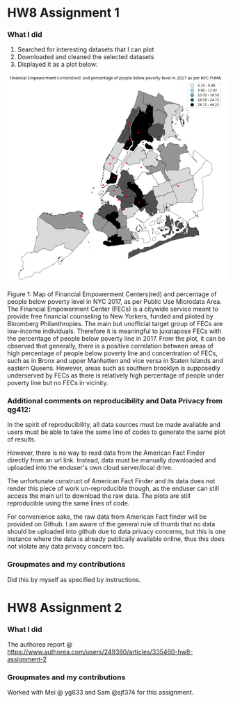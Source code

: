# HW8 Assignment 1


### What I did

1) Searched for interesting datasets that I can plot
2) Downloaded and cleaned the selected datasets
3) Displayed it as a plot below: 

![screenshot](final_plot.png)

Figure 1: Map of Financial Empowerment Centers(red) and percentage of people below poverty level in NYC 2017, as per Public Use Microdata Area. The Financial Empowerment Center (FECs) is a citywide service meant to provide free financial counseling to New Yorkers, funded and piloted by Bloomberg Philanthropies. The main but unofficial target group of FECs are low-income individuals. Therefore it is meaningful to juxatapose FECs with the percentage of people below poverty line in 2017. From the plot, it can be observed that generally, there is a positive correlation between areas of high percentage of people below poverty line and concentration of FECs, such as in Bronx and upper Manhatten and vice versa in Staten Islands and eastern Queens. However, areas such as southern brooklyn is supposedly underserved by FECs as there is relatively high percentage of people under poverty line but no FECs in vicinity.


### Additional comments on reproducibility and Data Privacy from qg412: 

In the spirit of reproducibility, all data sources must be made avaliable and users must be able to take the same line of codes to generate the same plot of results. 

However, there is no way to read data from the American Fact Finder directly from an url link. Instead, data must be manually downloaded and uploaded into the enduser's own cloud server/local drive.

The unfortunate construct of American Fact Finder and its data does not render this piece of work un-reproducible though, as the enduser can still access the main url to download the raw data. The plots are still reproducible using the same lines of code.  

For convenience sake, the raw data from American Fact finder will be provided on Github. I am aware of the general rule of thumb that no data should be uploaded into github due to data privacy concerns, but this is one instance where the data is already publically avaliable online, thus this does not violate any data privacy concern too.  


### Groupmates and my contributions

Did this by myself as specified by instructions. 


# HW8 Assignment 2


### What I did

The authorea report @ https://www.authorea.com/users/249380/articles/335460-hw8-assignment-2

### Groupmates and my contributions

Worked with Mei @ yg833 and Sam @sjf374 for this assignment. 